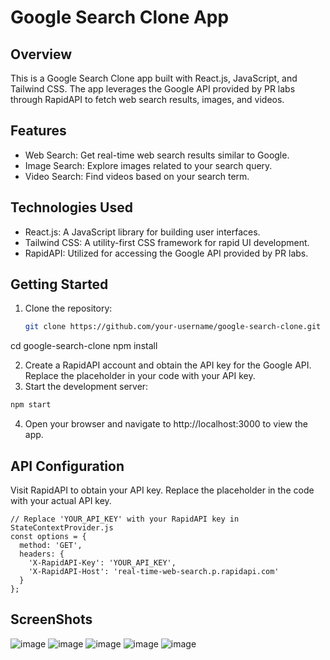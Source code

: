 # Google Search Clone App

## Overview

This is a Google Search Clone app built with React.js, JavaScript, and Tailwind CSS. The app leverages the Google API provided by PR labs through RapidAPI to fetch web search results, images, and videos.

## Features

- Web Search: Get real-time web search results similar to Google.
- Image Search: Explore images related to your search query.
- Video Search: Find videos based on your search term.

## Technologies Used

- React.js: A JavaScript library for building user interfaces.
- Tailwind CSS: A utility-first CSS framework for rapid UI development.
- RapidAPI: Utilized for accessing the Google API provided by PR labs.

## Getting Started

1. Clone the repository:

   ```bash
   git clone https://github.com/your-username/google-search-clone.git
  cd google-search-clone
  npm install

2. Create a RapidAPI account and obtain the API key for the Google API. Replace the placeholder in your code with your API key.
3. Start the development server:

  ```bash
  npm start
  ```
4. Open your browser and navigate to http://localhost:3000 to view the app.

## API Configuration

Visit RapidAPI to obtain your API key. Replace the placeholder in the code with your actual API key.

```
// Replace 'YOUR_API_KEY' with your RapidAPI key in StateContextProvider.js
const options = {
  method: 'GET',
  headers: {
    'X-RapidAPI-Key': 'YOUR_API_KEY',
    'X-RapidAPI-Host': 'real-time-web-search.p.rapidapi.com'
  }
};
```

## ScreenShots

![image](https://github.com/Yash-Panchal-521/google-search-clone/assets/92858465/ce95247a-fe04-4e56-8683-c8c9d5389d87)
![image](https://github.com/Yash-Panchal-521/google-search-clone/assets/92858465/8572bacd-3236-49da-a9a9-353a44fa4de1)
![image](https://github.com/Yash-Panchal-521/google-search-clone/assets/92858465/290997b8-59c9-4bfa-af57-229e8a06cb92)
![image](https://github.com/Yash-Panchal-521/google-search-clone/assets/92858465/53438d4f-13c0-4600-bd45-96c1eceaa068)
![image](https://github.com/Yash-Panchal-521/google-search-clone/assets/92858465/98a77e25-5f60-47c0-8027-47ac71f183d6)



 
